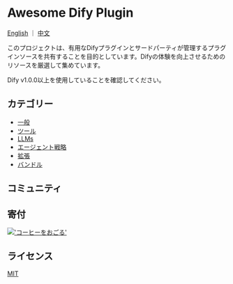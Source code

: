 # Awesome Dify Plugin

[English](README.md) ｜ [中文](README_CN.md)

このプロジェクトは、有用なDifyプラグインとサードパーティが管理するプラグインソースを共有することを目的としています。Difyの体験を向上させるためのリソースを厳選して集めています。

Dify v1.0.0以上を使用していることを確認してください。

## カテゴリー

- [一般](#general)
- [ツール](#tools)
- [LLMs](#llms)
- [エージェント戦略](#agent-strategy)
- [拡張](#extention)
- [バンドル](#bundle)

## コミュニティ

## 寄付

[!['コーヒーをおごる'](https://www.buymeacoffee.com/assets/img/custom_images/orange_img.png)](https://www.buymeacoffee.com/stvlynn)

## ライセンス

[MIT](LICENSE)